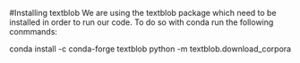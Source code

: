 #Installing textblob
We are using the textblob package which need to be installed in order to run our code.
To do so with conda run the following conmmands:

conda install -c conda-forge textblob
python -m textblob.download_corpora
